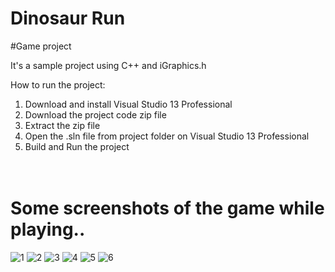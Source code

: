 # Dinosaur Run <br>
#Game project<br>

It's a sample project using C++ and iGraphics.h

How to run the project:<br>
1. Download and install Visual Studio 13 Professional
2. Download the project code zip file
3. Extract the zip file
4. Open the .sln file from project folder on Visual Studio 13 Professional
5. Build and Run the project <br> <br> <br>

# Some screenshots of the game while playing..
![1](https://github.com/Noor210111/iGraphics-Tutorial/assets/114507425/314f3499-1562-4173-8ebd-f07c54b8e7ae)
![2](https://github.com/Noor210111/iGraphics-Tutorial/assets/114507425/b607555d-8515-49b2-99e0-632fbf5b2ae0)
![3](https://github.com/Noor210111/iGraphics-Tutorial/assets/114507425/597a77a4-6f35-45cf-8f0b-9216e30c4026)
![4](https://github.com/Noor210111/iGraphics-Tutorial/assets/114507425/3b44b2df-549e-4bec-85d0-b43e6faa9160)
![5](https://github.com/Noor210111/iGraphics-Tutorial/assets/114507425/821d7bb8-d55b-446b-9068-9395042eade2)
![6](https://github.com/Noor210111/iGraphics-Tutorial/assets/114507425/938d70b7-24d9-42b6-aab6-01e1cbb2a5a1)
